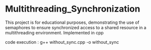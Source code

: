 # Multithreading_Synchronization
This project is for educational purposes, demonstrating the use of semaphores to ensure synchronized access to a shared resource in a multithreading environment.
Implemented in cpp


code execution : g++ without_sync.cpp -o without_sync